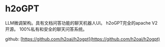 # h2oGPT

LLM微调架构。具有文档问答功能的聊天机器人UI。
h2oGPT完全的apache V2开源。 100%私有和安全的聊天问答系统。

github: [https://github.com/h2oai/h2ogpt](https://github.com/h2oai/h2ogpt)